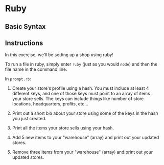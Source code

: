 # Ruby

## Basic Syntax

## Instructions
In this exercise, we'll be setting up a shop using ruby!

To run a file in ruby, simply enter `ruby` (just as you would `node`) and then the file name in the command line.

In `prompt.rb`: 

1. Create your store's profile using a hash. You must include at least 4 different keys, and one of those keys must point to an array of items your store sells. The keys can include things like number of store locations, headquarters, profits, etc...

2. Print out a short bio about your store using some of the keys in the hash you just created.

3. Print all the items your store sells using your hash.

4. Add 5 new items to your "warehouse" (array) and print out your updated stores.

5. Remove three items from your "warehouse" (array) and print out your updated stores.
